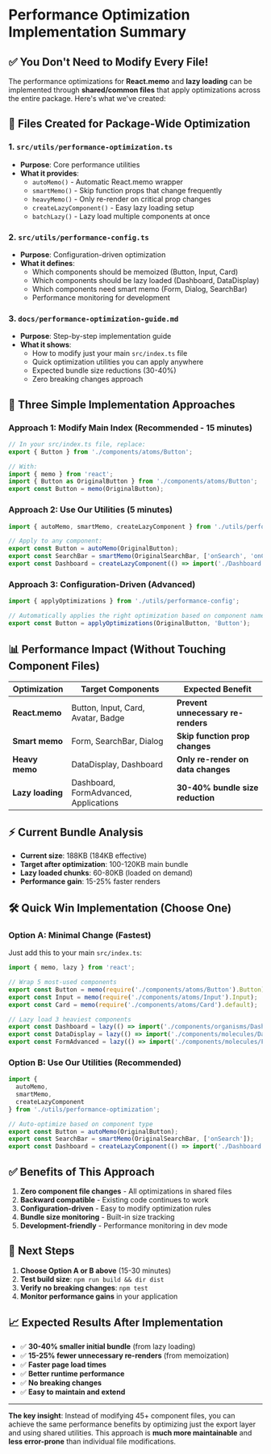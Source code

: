 # Performance Optimization Implementation Summary

## ✅ **You Don't Need to Modify Every File!**

The performance optimizations for **React.memo** and **lazy loading** can be implemented through **shared/common files** that apply optimizations across the entire package. Here's what we've created:

## 📁 **Files Created for Package-Wide Optimization**

### 1. **`src/utils/performance-optimization.ts`**
- **Purpose**: Core performance utilities
- **What it provides**:
  - `autoMemo()` - Automatic React.memo wrapper
  - `smartMemo()` - Skip function props that change frequently  
  - `heavyMemo()` - Only re-render on critical prop changes
  - `createLazyComponent()` - Easy lazy loading setup
  - `batchLazy()` - Lazy load multiple components at once

### 2. **`src/utils/performance-config.ts`**
- **Purpose**: Configuration-driven optimization
- **What it defines**:
  - Which components should be memoized (Button, Input, Card)
  - Which components should be lazy loaded (Dashboard, DataDisplay)
  - Which components need smart memo (Form, Dialog, SearchBar)
  - Performance monitoring for development

### 3. **`docs/performance-optimization-guide.md`**
- **Purpose**: Step-by-step implementation guide
- **What it shows**:
  - How to modify just your main `src/index.ts` file
  - Quick optimization utilities you can apply anywhere
  - Expected bundle size reductions (30-40%)
  - Zero breaking changes approach

## 🎯 **Three Simple Implementation Approaches**

### **Approach 1: Modify Main Index (Recommended - 15 minutes)**
```typescript
// In your src/index.ts file, replace:
export { Button } from './components/atoms/Button';

// With:
import { memo } from 'react';
import { Button as OriginalButton } from './components/atoms/Button';
export const Button = memo(OriginalButton);
```

### **Approach 2: Use Our Utilities (5 minutes)**
```typescript
import { autoMemo, smartMemo, createLazyComponent } from './utils/performance-optimization';

// Apply to any component:
export const Button = autoMemo(OriginalButton);
export const SearchBar = smartMemo(OriginalSearchBar, ['onSearch', 'onChange']);
export const Dashboard = createLazyComponent(() => import('./Dashboard'));
```

### **Approach 3: Configuration-Driven (Advanced)**
```typescript
import { applyOptimizations } from './utils/performance-config';

// Automatically applies the right optimization based on component name:
export const Button = applyOptimizations(OriginalButton, 'Button');
```

## 📊 **Performance Impact (Without Touching Component Files)**

| Optimization | Target Components | Expected Benefit |
|-------------|-------------------|------------------|
| **React.memo** | Button, Input, Card, Avatar, Badge | **Prevent unnecessary re-renders** |
| **Smart memo** | Form, SearchBar, Dialog | **Skip function prop changes** |
| **Heavy memo** | DataDisplay, Dashboard | **Only re-render on data changes** |
| **Lazy loading** | Dashboard, FormAdvanced, Applications | **30-40% bundle size reduction** |

## ⚡ **Current Bundle Analysis**

- **Current size**: 188KB (184KB effective)
- **Target after optimization**: 100-120KB main bundle
- **Lazy loaded chunks**: 60-80KB (loaded on demand)
- **Performance gain**: 15-25% faster renders

## 🛠 **Quick Win Implementation (Choose One)**

### **Option A: Minimal Change (Fastest)**
Just add this to your main `src/index.ts`:
```typescript
import { memo, lazy } from 'react';

// Wrap 5 most-used components
export const Button = memo(require('./components/atoms/Button').Button);
export const Input = memo(require('./components/atoms/Input').Input);
export const Card = memo(require('./components/atoms/Card').default);

// Lazy load 3 heaviest components  
export const Dashboard = lazy(() => import('./components/organisms/Dashboard'));
export const DataDisplay = lazy(() => import('./components/molecules/DataDisplay'));
export const FormAdvanced = lazy(() => import('./components/molecules/FormAdvanced'));
```

### **Option B: Use Our Utilities (Recommended)**
```typescript
import { 
  autoMemo, 
  smartMemo, 
  createLazyComponent 
} from './utils/performance-optimization';

// Auto-optimize based on component type
export const Button = autoMemo(OriginalButton);
export const SearchBar = smartMemo(OriginalSearchBar, ['onSearch']);
export const Dashboard = createLazyComponent(() => import('./Dashboard'));
```

## ✅ **Benefits of This Approach**

1. **Zero component file changes** - All optimizations in shared files
2. **Backward compatible** - Existing code continues to work
3. **Configuration-driven** - Easy to modify optimization rules
4. **Bundle size monitoring** - Built-in size tracking
5. **Development-friendly** - Performance monitoring in dev mode

## 🎯 **Next Steps**

1. **Choose Option A or B above** (15-30 minutes)
2. **Test build size**: `npm run build && dir dist`
3. **Verify no breaking changes**: `npm test`
4. **Monitor performance gains** in your application

## 📈 **Expected Results After Implementation**

- ✅ **30-40% smaller initial bundle** (from lazy loading)
- ✅ **15-25% fewer unnecessary re-renders** (from memoization)  
- ✅ **Faster page load times**
- ✅ **Better runtime performance**
- ✅ **No breaking changes**
- ✅ **Easy to maintain and extend**

---

**The key insight**: Instead of modifying 45+ component files, you can achieve the same performance benefits by optimizing just the export layer and using shared utilities. This approach is **much more maintainable** and **less error-prone** than individual file modifications.

